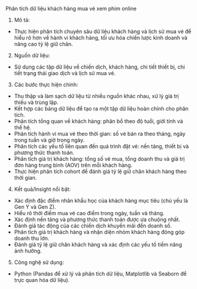 Phân tích dữ liệu khách hàng mua vé xem phim online
1. Mô tả:
- Thực hiện phân tích chuyên sâu dữ liệu khách hàng và lịch sử mua vé để hiểu rõ hơn về hành vi khách hàng, tối ưu hóa chiến lược kinh doanh và nâng cao tỷ lệ giữ chân.
2. Nguồn dữ liệu:
 - Sử dụng các tập dữ liệu về chiến dịch, khách hàng, chi tiết thiết bị, chi tiết trạng thái giao dịch và lịch sử mua vé.
3. Các bước thực hiện chính:
- Thu thập và làm sạch dữ liệu từ nhiều nguồn khác nhau, xử lý giá trị thiếu và trùng lặp.
- Kết hợp các bảng dữ liệu để tạo ra một tập dữ liệu hoàn chỉnh cho phân tích.
- Phân tích tổng quan về khách hàng: phân bổ theo độ tuổi, giới tính và thế hệ.
- Phân tích hành vi mua vé theo thời gian: số vé bán ra theo tháng, ngày trong tuần và giờ trong ngày.
- Phân tích các yếu tố liên quan đến quá trình đặt vé: nền tảng, thiết bị và phương thức thanh toán.
- Phân tích giá trị khách hàng: tổng số vé mua, tổng doanh thu và giá trị đơn hàng trung bình (AOV) trên mỗi khách hàng.
- Thực hiện phân tích cohort để đánh giá tỷ lệ giữ chân khách hàng theo thời gian.
4. Kết quả/Insight nổi bật:
- Xác định đặc điểm nhân khẩu học của khách hàng mục tiêu (chủ yếu là Gen Y và Gen Z).
- Hiểu rõ thời điểm mua vé cao điểm trong ngày, tuần và tháng.
- Xác định nền tảng và phương thức thanh toán được ưa chuộng nhất.
- Đánh giá tác động của các chiến dịch khuyến mãi đến doanh số.
- Phân tích giá trị khách hàng và nhận diện nhóm khách hàng đóng góp doanh thu lớn.
- Đánh giá tỷ lệ giữ chân khách hàng và xác định các yếu tố tiềm năng ảnh hưởng.
5. Công nghệ sử dụng:
- Python (Pandas để xử lý và phân tích dữ liệu, Matplotlib và Seaborn để trực quan hóa dữ liệu).
